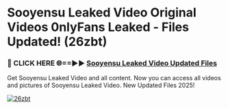 # Sooyensu Leaked Video Original Videos 0nlyFans Leaked - Files Updated! (26zbt)

<h3>🔴 CLICK HERE 🌐==►► <a href="https://tinyurl.com/ms9xzufz" rel="nofollow">Sooyensu Leaked Video Updated Files</a></h3>

Get Sooyensu Leaked Video and all content. Now you can access all videos and pictures of Sooyensu Leaked Video. New Updated Files 2025!

[![26zbt](https://i.imgur.com/ppqm5kG.gif)](https://tinyurl.com/ms9xzufz)
